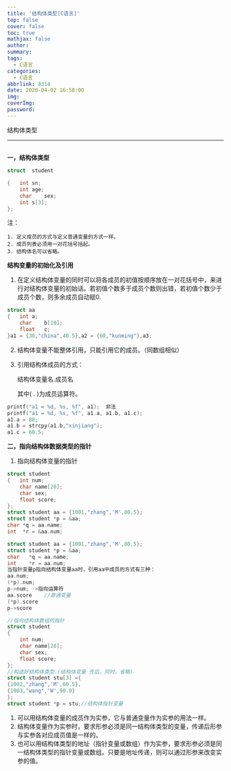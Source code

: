 ```yaml
---
title: '结构体类型[C语言]'
top: false
cover: false
toc: true
mathjax: false
author: 
summary: 
tags:
  - C语言
categories:
  - C语言
abbrlink: 8314
date: 2020-04-02 16:58:00
img:
coverImg:
password:
---
```


结构体类型

<!-- more -->

---

## 

**一，结构体类型**

```c
struct	student

{	int	sn;
	int	age;
	char	sex;
	int	s[3];
};
```

注：

	1. 定义成员的方式与定义普通变量的方式一样。
 	2. 成员列表必须用一对花括号括起。
 	3. 结构体名可以省略。

**结构变量的初始化及引用**

1. 在定义结构体变量的同时可以将各成员的初值按顺序放在一对花括号中，来进行对结构体变量的初始话。若初值个数多于成员个数则出错，若初值个数少于成员个数，则多余成员自动赋0.

```c
struct aa
{	int	a;
	char	b[10];
	float	c;
}a1 = {30,"china",40.5},a2 = {60,"kunming"},a3;
```

2. 结构体变量不能整体引用，只能引用它的成员。（同数组相似）

3. 引用结构体成员的方式：

   结构体变量名.成员名

   其中( . )为成员运算符。

```c
printf("a1 = %d, %s, %f", a1);	非法
printf("a1 = %d, %s, %f", a1.a, a1.b, a1.c);
a1.a = 80;
a1.b = strcpy(a1.b,"xinjiang");
a1.c = 60.5;
```

**二，指向结构体数据类型的指针**

1. 指向结构体变量的指针

```c
struct student
{	int num;
	char name[20];
	char sex;
	float score;
};
struct student aa = {1001,"zhang",'M',80.5};
struct student *p = &aa;
char *q = aa.name;
int  *r = &aa.num;

```

```c
struct student aa = {1001,"zhang",'M',80.5};
struct student *p = &aa;
char   *q = aa.name;
int	   *r = aa.num;
当指针变量p指向结构体变量aa时，引用aa中成员的方式有三种：
aa.num;
(*p).num;
p->num;	->指向运算符
aa.score	//普通变量
(*p).score
p->score
```

```c
//指向结构体数组的指针
struct student
{
	int num;
	char name[20];
	char sex;
	float score;
};
//构造好结构体类型.(结构体变量 先后，同时，省略)
struct student stu[3] ={
{1002,"zhang",'M',60.5},
{1003,"wang",'W',90.9}
};
struct student *p = stu;//结构体指针变量
```

1. 可以用结构体变量的成员作为实参，它与普通变量作为实参的用法一样。
2. 结构体变量作为实参时，要求形参必须是同一结构体类型的变量，传递后形参与实参各对应成员值是一样的。
3. 也可以用结构体类型的地址（指针变量或数组）作为实参，要求形参必须是同一结构体类型的指针变量或数组。只要是地址传递，则可以通过形参来改变实参的值。